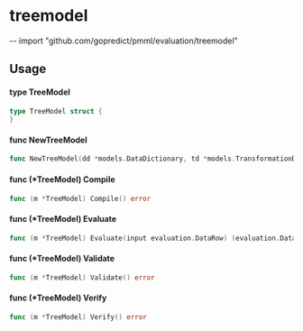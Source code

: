 # treemodel
--
    import "github.com/gopredict/pmml/evaluation/treemodel"


## Usage

#### type TreeModel

```go
type TreeModel struct {
}
```


#### func  NewTreeModel

```go
func NewTreeModel(dd *models.DataDictionary, td *models.TransformationDictionary, model *models.TreeModel) (*TreeModel, error)
```

#### func (*TreeModel) Compile

```go
func (m *TreeModel) Compile() error
```

#### func (*TreeModel) Evaluate

```go
func (m *TreeModel) Evaluate(input evaluation.DataRow) (evaluation.DataRow, error)
```

#### func (*TreeModel) Validate

```go
func (m *TreeModel) Validate() error
```

#### func (*TreeModel) Verify

```go
func (m *TreeModel) Verify() error
```
